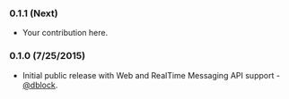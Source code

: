 ### 0.1.1 (Next)

* Your contribution here.

### 0.1.0 (7/25/2015)

* Initial public release with Web and RealTime Messaging API support - [@dblock](https://github.com/dblock).

